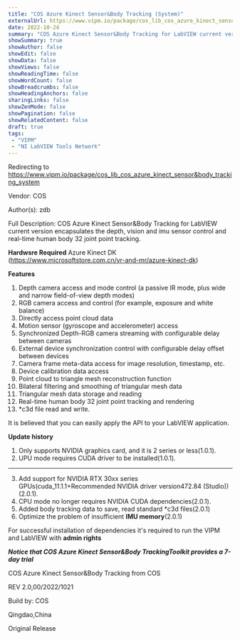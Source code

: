 ```yaml
---
title: "COS Azure Kinect Sensor&Body Tracking (System)"
externalUrl: https://www.vipm.io/package/cos_lib_cos_azure_kinect_sensor&body_tracking_system
date: 2022-10-24
summary: "COS Azure Kinect Sensor&Body Tracking for LabVIEW current version encapsulates the depth, vision and imu sensor control and  real-time human body 32 joint point tracking."
showSummary: true
showAuthor: false
showEdit: false
showData: false
showViews: false
showReadingTime: false
showWordCount: false
showBreadcrumbs: false
showHeadingAnchors: false
sharingLinks: false
showZenMode: false
showPagination: false
showRelatedContent: false
draft: true
tags:
 - "VIPM"
 - "NI LabVIEW Tools Network"
---
```


Redirecting to https://www.vipm.io/package/cos_lib_cos_azure_kinect_sensor&body_tracking_system

Vendor: COS

Author(s): zdb
 
Full Description:
COS Azure Kinect Sensor&Body Tracking for LabVIEW current version encapsulates the depth, vision and imu sensor control and  real-time human body 32 joint point tracking.

**Hardwsre Required**
Azure Kinect DK (https://www.microsoftstore.com.cn/vr-and-mr/azure-kinect-dk)

**Features**
01)  Depth camera access and mode control (a passive IR mode, plus wide and narrow field-of-view depth modes)
02)  RGB camera access and control (for example, exposure and white balance)
03)  Directly access point cloud data
04)  Motion sensor (gyroscope and accelerometer) access
05)  Synchronized Depth-RGB camera streaming with configurable delay between cameras
06)  External device synchronization control with configurable delay offset between devices
07)  Camera frame meta-data access for image resolution, timestamp, etc.
08)  Device calibration data access
09)  Point cloud to triangle mesh reconstruction function
10)  Bilateral filtering and smoothing of triangular mesh data
11)  Triangular mesh data storage and reading
12)  Real-time human body 32 joint point tracking and rendering
13)  *c3d file read and write.

 It is believed that you can easily apply the API to your LabVIEW application.

**Update history**

01) Only supports NVIDIA graphics card, and it is 2 series or less(1.0.1).
02) UPU mode requires CUDA driver to be installed(1.0.1).
-----------------------------------------------------------------
03) Add support for NVIDIA RTX 30xx series GPUs(cuda_11.1.1+Recommended NVIDIA driver version472.84 (Studio)) (2.0.1).
04) CPU mode no longer requires NVIDIA CUDA dependencies(2.0.1).
05) Added body tracking data to save, read standard *c3d files(2.0.1)
06) Optimize the problem of insufficient **IMU memory**(2.0.1)


For successful installation of dependencies it's required to run the VIPM
and LabVIEW with **admin rights** 

***Notice that COS Azure Kinect Sensor&Body TrackingToolkit provides a 7-day trial***


COS Azure Kinect Sensor&Body Tracking  from COS





REV 2.0,00/2022/1021

Build by: COS

Qingdao,China

Original Release